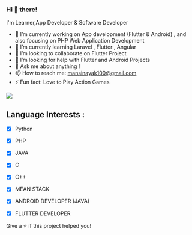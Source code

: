 
### Hi 👋 there! 
I'm Learner,App Developer & Software Developer 
 
- 🔭 I’m currently working on App development (Flutter & Android) , and also focusing on PHP Web Application Development
- 🌱 I’m currently learning Laravel , Flutter , Angular
- 👯 I’m looking to collaborate on Flutter Project
- 🤔 I’m looking for help with Flutter and Android Projects
- 💬 Ask me about anything !
- 📫 How to reach me: <a href="mansinayak100@gmail.com">mansinayak100@gmail.com </a>
- ⚡ Fun fact: Love to Play Action Games 

<img src="https://cdn.wallpapersafari.com/94/68/lOsTXu.jpg">


## Language Interests :

- [x] Python
- [x] PHP
- [x] JAVA
- [x] C
- [x] C++
- [x] MEAN STACK
- [x] ANDROID DEVELOPER (JAVA)
- [x] FLUTTER DEVELOPER



Give a ⭐️ if this project helped you!

